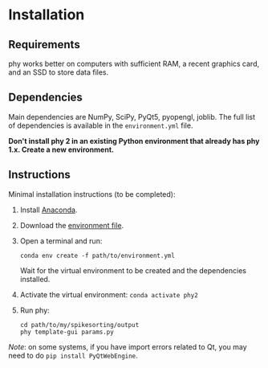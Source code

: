 # Installation

## Requirements

phy works better on computers with sufficient RAM, a recent graphics card, and an SSD to store data files.


## Dependencies

Main dependencies are NumPy, SciPy, PyQt5, pyopengl, joblib. The full list of dependencies is available in the `environment.yml` file.

**Don't install phy 2 in an existing Python environment that already has phy 1.x. Create a new environment.**


## Instructions

Minimal installation instructions (to be completed):

1. Install [Anaconda](https://www.anaconda.com/distribution/#download-section).

2. Download the [environment file](https://raw.githubusercontent.com/cortex-lab/phy/dev/environment.yml).

3. Open a terminal and run:

    ```
    conda env create -f path/to/environment.yml
    ```

    Wait for the virtual environment to be created and the dependencies installed.

4. Activate the virtual environment: `conda activate phy2`

5. Run phy:

    ```
    cd path/to/my/spikesorting/output
    phy template-gui params.py
    ```

*Note*: on some systems, if you have import errors related to Qt, you may need to do `pip install PyQtWebEngine`.

